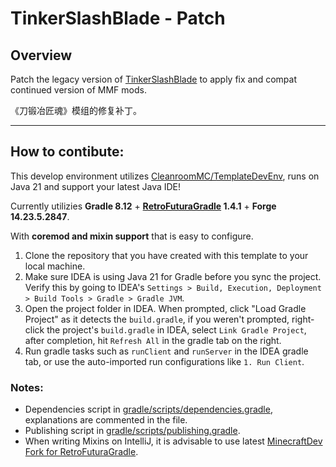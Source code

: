 # TinkerSlashBlade - Patch

## Overview

Patch the legacy version of [TinkerSlashBlade](https://github.com/0999312/TinkerSlashBlade) to apply fix and compat continued version of MMF mods.

《刀锻冶匠魂》模组的修复补丁。

---

## How to contibute:

This develop environment utilizes [CleanroomMC/TemplateDevEnv](https://github.com/CleanroomMC/TemplateDevEnv), runs on Java 21 and support your latest Java IDE!

Currently utilizies **Gradle 8.12** + **[RetroFuturaGradle](https://github.com/GTNewHorizons/RetroFuturaGradle) 1.4.1** + **Forge 14.23.5.2847**.

With **coremod and mixin support** that is easy to configure.

1. Clone the repository that you have created with this template to your local machine.
2. Make sure IDEA is using Java 21 for Gradle before you sync the project. Verify this by going to IDEA's `Settings > Build, Execution, Deployment > Build Tools > Gradle > Gradle JVM`.
3. Open the project folder in IDEA. When prompted, click "Load Gradle Project" as it detects the `build.gradle`, if you weren't prompted, right-click the project's `build.gradle` in IDEA, select `Link Gradle Project`, after completion, hit `Refresh All` in the gradle tab on the right.
4. Run gradle tasks such as `runClient` and `runServer` in the IDEA gradle tab, or use the auto-imported run configurations like `1. Run Client`.

### Notes:
- Dependencies script in [gradle/scripts/dependencies.gradle](gradle/scripts/dependencies.gradle), explanations are commented in the file.
- Publishing script in [gradle/scripts/publishing.gradle](gradle/scripts/publishing.gradle).
- When writing Mixins on IntelliJ, it is advisable to use latest [MinecraftDev Fork for RetroFuturaGradle](https://github.com/eigenraven/MinecraftDev/releases).
